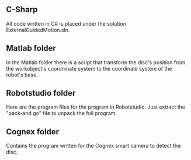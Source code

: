 ## C-Sharp
All code written in C# is placed under the solution ExternalGuidedMotion.sln.

## Matlab folder
In the Matlab folder there is a script that transform the disc's position from the workobject's coordninate system to the coordinate system of the robot's base.

## Robotstudio folder
Here are the program files for the program in Robotstudio. Just extract the "pack-and go" file to unpack the full program.

## Cognex folder
Contains the program written for the Cognex smart camera to detect the disc.
